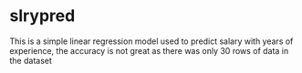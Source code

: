 # slrypred
This is a simple linear regression model used to predict salary with years of experience, the accuracy is not great as there was only 30 rows of data in the dataset
